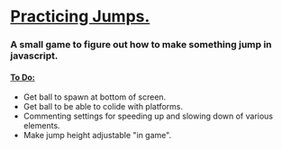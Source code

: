<h1> <ins> Practicing Jumps. </ins> </h1>
<h3> A small game to figure out how to make something jump in javascript. </h3>
<h4> <ins> To Do: </ins> </h4>
<ul>
  <li>Get ball to spawn at bottom of screen.</li>
   <li>Get ball to be able to colide with platforms.</li>
  <li>Commenting settings for speeding up and slowing down of various elements.</li>
  <li>Make jump height adjustable "in game".</li>
</ul>
